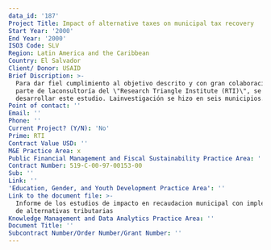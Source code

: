```yaml
---
data_id: '187'
Project Title: Impact of alternative taxes on municipal tax recovery
Start Year: '2000'
End Year: '2000'
ISO3 Code: SLV
Region: Latin America and the Caribbean
Country: El Salvador
Client/ Donor: USAID
Brief Discription: >-
  Para dar fiel cumplimiento al objetivo descrito y con gran colaboración por
  parte de laconsultoría del \"Research Triangle Institute (RTI)\", se logró
  desarrollar este estudio. Lainvestigación se hizo en seis municipios.
Point of contact: ''
Email: ''
Phone: ''
Current Project? (Y/N): 'No'
Prime: RTI
Contract Value USD: ''
M&E Practice Area: x
Public Financial Management and Fiscal Sustainability Practice Area: ''
Contract Number: 519-C-00-97-00153-00
Sub: ''
Link: ''
'Education, Gender, and Youth Development Practice Area': ''
Link to the document file: >-
  Informe de los estudios de impacto en recaudacion municipal con implementacion
  de alternativas tributarias
Knowledge Management and Data Analytics Practice Area: ''
Document Title: ''
Subcontract Number/Order Number/Grant Number: ''
---
```

